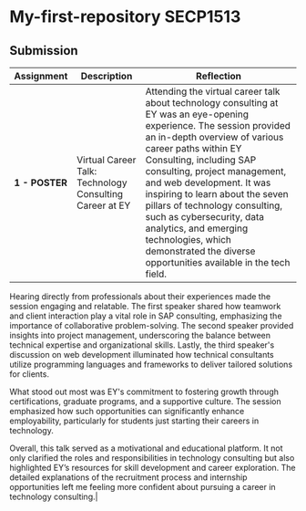 # My-first-repository SECP1513 
## Submission
| **Assignment** | **Description**  | **Reflection** |
| ----- |  ------ | ----- | 
| **1 - POSTER** |Virtual Career Talk: Technology Consulting Career at EY | Attending the virtual career talk about technology consulting at EY was an eye-opening experience. The session provided an in-depth overview of various career paths within EY Consulting, including SAP consulting, project management, and web development. It was inspiring to learn about the seven pillars of technology consulting, such as cybersecurity, data analytics, and emerging technologies, which demonstrated the diverse opportunities available in the tech field.

Hearing directly from professionals about their experiences made the session engaging and relatable. The first speaker shared how teamwork and client interaction play a vital role in SAP consulting, emphasizing the importance of collaborative problem-solving. The second speaker provided insights into project management, underscoring the balance between technical expertise and organizational skills. Lastly, the third speaker's discussion on web development illuminated how technical consultants utilize programming languages and frameworks to deliver tailored solutions for clients.

What stood out most was EY's commitment to fostering growth through certifications, graduate programs, and a supportive culture. The session emphasized how such opportunities can significantly enhance employability, particularly for students just starting their careers in technology.

Overall, this talk served as a motivational and educational platform. It not only clarified the roles and responsibilities in technology consulting but also highlighted EY’s resources for skill development and career exploration. The detailed explanations of the recruitment process and internship opportunities left me feeling more confident about pursuing a career in technology consulting.|
